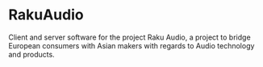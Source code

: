 # RakuAudio
Client and server software for the project Raku Audio, a project to bridge European consumers with Asian makers with regards to Audio technology and products.
